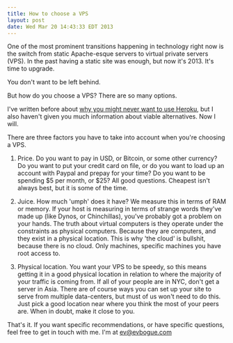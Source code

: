 ```yaml
---
title: How to choose a VPS
layout: post
date: Wed Mar 20 14:43:33 EDT 2013
---
```


One of the most prominent transitions happening in technology right now is the switch from static Apache-esque servers to virtual private servers (VPS). In the past having a static site was enough, but now it's 2013. It's time to upgrade.

You don't want to be left behind.

But how do you choose a VPS? There are so many options.

I've written before about [why you might never want to use Heroku](/posts/heroku), but I also haven't given you much information about viable alternatives. Now I will. 

There are three factors you have to take into account when you're choosing a VPS.

1. Price. Do you want to pay in USD, or Bitcoin, or some other currency? Do you want to put your credit card on file, or do you want to load up an account with Paypal and prepay for your time? Do you want to be spending $5 per month, or $25? All good questions. Cheapest isn't always best, but it is some of the time. 

2. Juice. How much 'umph' does it have? We measure this in terms of RAM or memory. If your host is measuring in terms of strange words they've made up (like Dynos, or Chinchillas), you've probably got a problem on your hands. The truth about virtual computers is they operate under the constraints as physical computers. Because they are computers, and they exist in a physical location. This is why 'the cloud' is bullshit, because there is no cloud. Only machines, specific machines you have root access to.

3. Physical location. You want your VPS to be speedy, so this means getting it in a good physical location in relation to where the majority of your traffic is coming from. If all of your people are in NYC, don't get a server in Asia. There are of course ways you can set up your site to serve from multiple data-centers, but must of us won't need to do this. Just pick a good location near where you think the most of your peers are. When in doubt, make it close to you.

That's it. If you want specific recommendations, or have specific questions, feel free to get in touch with me. I'm at [ev@evbogue.com](ev@evbogue.com)